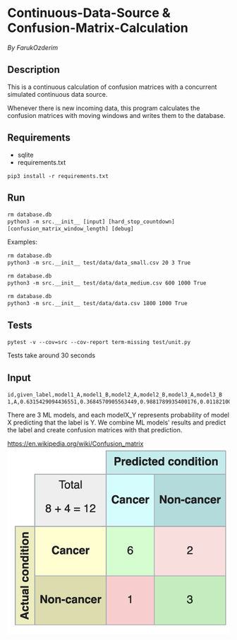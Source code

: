 # Continuous-Data-Source & Confusion-Matrix-Calculation

_By FarukOzderim_

## Description

This is a continuous calculation of confusion matrices with a concurrent simulated continuous data source.

Whenever there is new incoming data, this program calculates the confusion matrices with moving windows and writes them to the database.

## Requirements

- sqlite
- requirements.txt

```
pip3 install -r requirements.txt
```

## Run

```
rm database.db
python3 -m src.__init__ [input] [hard_stop_countdown] [confusion_matrix_window_length] [debug]
```

Examples:

```
rm database.db
python3 -m src.__init__ test/data/data_small.csv 20 3 True
```

```
rm database.db
python3 -m src.__init__ test/data/data_medium.csv 600 1000 True
```

```
rm database.db
python3 -m src.__init__ test/data/data.csv 1800 1000 True
```

## Tests

```
pytest -v --cov=src --cov-report term-missing test/unit.py
```

Tests take around 30 seconds

## Input

```
id,given_label,model1_A,model1_B,model2_A,model2_B,model3_A,model3_B
1,A,0.6315429094436551,0.3684570905563449,0.9881789935400176,0.011821006459982408,0.7254980531654877,0.27450194683451234
```

There are 3 ML models, and each modelX_Y represents probability of model X predicting that the label is Y. We combine ML models' results and predict the label and create confusion matrices with that
prediction.

https://en.wikipedia.org/wiki/Confusion_matrix
![Confusion Matrix](https://github.com/FarukOzderim/Continous-Learning/blob/master/img/confusion_matrix.png)
